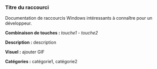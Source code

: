 ### Titre du raccourci

Documentation de raccourcis Windows intéressants à connaître pour un développeur.

**Combinaison de touches :** *touche1* - *touche2*

**Description :** description

**Visuel :** ajouter GIF

**Catégories :** catégorie1, catégorie2

